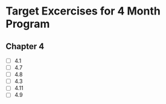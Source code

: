 # Target Excercises for 4 Month Program

## Chapter 4
 - [ ] 4.1
 - [ ] 4.7 
 - [ ] 4.8 
 - [ ] 4.3 
 - [ ] 4.11
 - [ ] 4.9 
